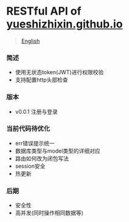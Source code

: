 # RESTful API of [yueshizhixin.github.io](https://yueshizhixin.github.io)

>[English](README.en.md)

### 简述
- 使用无状态token(JWT)进行权限校验
- 支持配置http头部检查

### 版本
- v0.0.1 注册与登录 

### 当前代码待优化
- err错误提示统一
- 数据库类型与model类型的详细对应
- 路由如何改为闭包写法
- session安全
- 热更新


### 后期
- 安全性
- 高并发(同时操作相同数据等)
